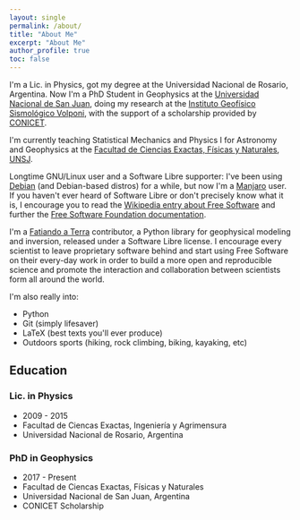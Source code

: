 ```yaml
---
layout: single
permalink: /about/
title: "About Me"
excerpt: "About Me"
author_profile: true
toc: false
---
```


I'm a Lic. in Physics, got my degree at the Universidad Nacional de Rosario,
Argentina. Now I'm a PhD Student in Geophysics at the [Universidad Nacional
de San Juan][unsj], doing my research at the
[Instituto Geofísico Sismológico Volponi][igsv], with the support of
a scholarship provided by [CONICET].

I'm currently teaching Statistical Mechanics and Physics I for Astronomy and
Geophysics at the [Facultad de Ciencias Exactas, Físicas y Naturales][fcefn],
[UNSJ][unsj].

Longtime GNU/Linux user and a Software Libre supporter: I've been using [Debian]
(and Debian-based distros) for a while, but now I'm a [Manjaro] user.
If you haven't ever heard of Software Libre or don't precisely know what
it is, I encourage you to read the
[Wikipedia entry about Free Software][wiki-free-soft] and
further the [Free Software Foundation documentation][fsf-docs].

I'm a [Fatiando a Terra](http://www.fatiando.org) contributor, a
Python library for geophysical modeling and inversion, released under a
Software Libre license. I encourage every scientist to leave proprietary
software behind and start using Free Software on their every-day work in order
to build a more open and reproducible science and promote the interaction and
collaboration between scientists form all around the world.

I'm also really into:
  * Python
  * Git (simply lifesaver)
  * LaTeX (best texts you'll ever produce)
  * Outdoors sports (hiking, rock climbing, biking, kayaking, etc)


## Education

### Lic. in Physics
  * 2009 - 2015
  * Facultad de Ciencas Exactas, Ingeniería y Agrimensura
  * Universidad Nacional de Rosario, Argentina

### PhD in Geophysics
  * 2017 - Present
  * Facultad de Ciencas Exactas, Físicas y Naturales
  * Universidad Nacional de San Juan, Argentina
  * CONICET Scholarship


[fcefn]: https://exactas.unsj.edu.ar/
[unsj]: http://www.unsj.edu.ar/
[igsv]: http://igsv.unsj.edu.ar/
[CONICET]: http://www.conicet.gov.ar/
[debian]: https://www.debian.org/
[manjaro]: https://www.manjaro.org/
[wiki-free-soft]: https://en.wikipedia.org/wiki/Free_software
[fsf-docs]: https://www.fsf.org/about/what-is-free-software

